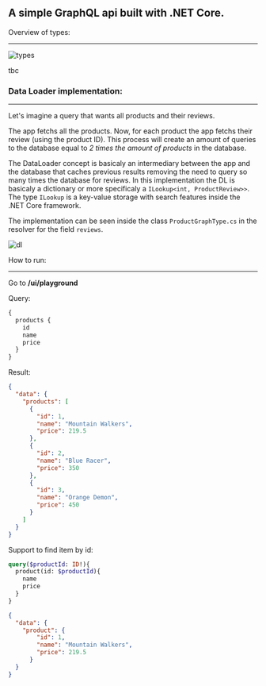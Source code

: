 A simple GraphQL api built with .NET Core.
----

Overview of types:

---

![types](https://i.postimg.cc/Px9hCDf6/Untitled-Diagram-vpd-2.png)

tbc

### Data Loader implementation:

---

Let's imagine a query that wants all products and their reviews.

The app fetchs all the products. Now, for each product the app fetchs their review (using the product ID). This process will create an amount of queries to the database equal to _2 times the amount of products_ in the database.

The DataLoader concept is basicaly an intermediary between the app and the database that caches previous results removing the need to query so many times the database for reviews. In this implementation the DL is basicaly a dictionary or more specificaly a `ILookup<int, ProductReview>>`. The type `ILookup` is a key-value storage with search features inside the .NET Core framework.

The implementation can be seen inside the class `ProductGraphType.cs` in the resolver for the field `reviews`.

![dl](https://i.postimg.cc/L6zcYdwK/Data-Loader-example.jpg)


How to run:

---

Go to __/ui/playground__

Query:

```graphql
{
  products { 
    id
    name
    price
  }
}
```

Result:

```json
{
  "data": {
    "products": [
      {
        "id": 1,
        "name": "Mountain Walkers",
        "price": 219.5
      },
      {
        "id": 2,
        "name": "Blue Racer",
        "price": 350
      },
      {
        "id": 3,
        "name": "Orange Demon",
        "price": 450
      }
    ]
  }
}
```


Support to find item by id:

```graphql
query($productId: ID!){
  product(id: $productId){
    name
    price
  }
}
```

```json
{
  "data": {
    "product": {
        "id": 1,
        "name": "Mountain Walkers",
        "price": 219.5
      }
  }
}
```

